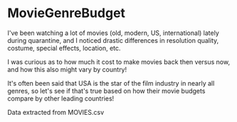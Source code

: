 # MovieGenreBudget
I've been watching a lot of movies (old, modern, US, international) lately during quarantine, and I noticed drastic differences in resolution quality, costume, special effects, location, etc.

I was curious as to how much it cost to make movies back then versus now, and how this also might vary by country!

It's often been said that USA is the star of the film industry in nearly all genres, so let's see if that's true based on how their movie budgets compare by other leading countries!

Data extracted from MOVIES.csv
